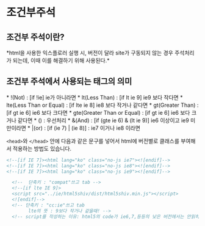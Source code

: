 <h1>조건부주석</h1>

<h2>조건부 주석이란?</h2>
*html을 사용한 익스플로러 실행 시, 버전이 달라 site가 구동되지 않는 경우 주석처리가 되는데, 이때 이를 해결하기 위해 사용된다.*


<h2>조건부 주석에서 사용되는 태그의 의미</h2>
* !(Not) : [if !ie] ie가 아니라면
* lt(Less Than) : [if lt ie 9] ie9 보다 작다면
* lte(Less Than or Equal) : [if lte ie 8] ie8 보다 작거나 같다면
* gt(Greater Than) : [if gt ie 6] ie6 보다 크다면
* gte(Greater Than or Equal) : [if gt ie 6] ie6 보다 크거나 같다면
* () : 우선처리
* &(And) : [if (gte ie 6) & (lt ie 9)] ie6 이상이고 ie9 미만이라면
* |(or) : [if (ie 7) | (ie 8)] : ie7 이거나 ie8 이라면


`<head>`와 `</head>` 안에 다음과 같은 문구를 넣어서 html에 버전별로 클래스를 부여해서 적용하는 방법도 있습니다.
```html
<!--[if IE 7]><html lang="ko" class="no-js ie7"><![endif]-->
<!--[if IE 7]><html lang="ko" class="no-js ie8"><![endif]-->
<!--[if IE 7]><html lang="ko" class="no-js ie9"><![endif]-->
```

```markdown
  <!--  단축키 : "compat"쓰고 tab -->
  <!--[if lte IE 9]>
  <script src="../ie/html5shiv/dist/html5shiv.min.js"></script>
  <![endif]-->
  <!-- 단축키 : "cc:ie"쓰고 tab
        lte의 뜻 : 9보다 작거나 같을때! -->
  <!-- script를 작성하는 이유: html5의 code가 ie6,7,등등의 낮은 버전에서는 안읽히기 때문에 강제로 읽히게 하려고 작성하는 것임. -->
  ````